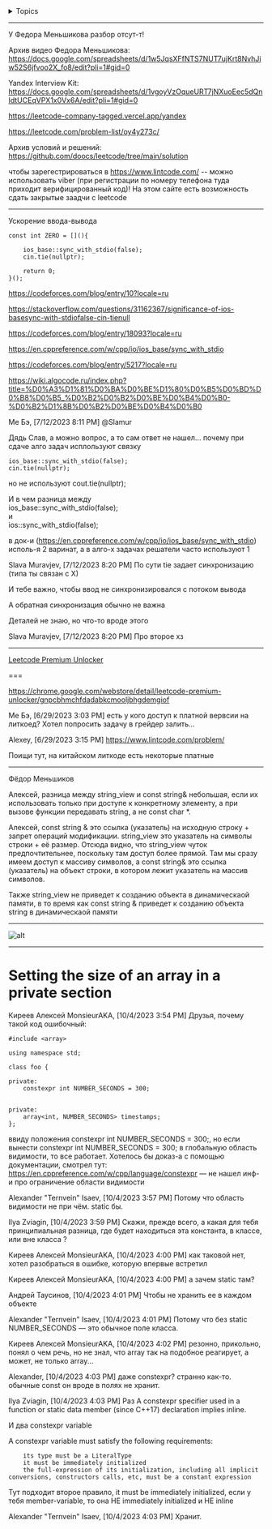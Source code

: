<details>  
<summary>  Topics </summary>


<details>  
<summary>  Sorted  </summary>        
        <details>                
        <summary> Merge   </summary>
            https://github.com/SkosMartren/leetcode_com/tree/main/617.%20Merge%20Two%20Binary%20Trees -- PreOrder
            https://github.com/SkosMartren/leetcode_com/tree/main/21.%20Merge%20Two%20Sorted%20Lists -- rec
            https://github.com/SkosMartren/leetcode_com/tree/main/23.%20Merge%20k%20Sorted%20Lists -- rec
            https://github.com/SkosMartren/leetcode_com/tree/main/56.%20Merge%20Intervals -- iter 
            https://github.com/SkosMartren/leetcode_com/tree/main/88.%20Merge%20Sorted%20Array -- iter           
        </details>
        <br>
        <details>  
        <summary> counting  </summary>   
                https://github.com/SkosMartren/leetcode_com/tree/main/49.%20Group%20Anagrams
                https://github.com/SkosMartren/leetcode_com/tree/main/242.%20Valid%20Anagram
                https://github.com/SkosMartren/leetcode_com/tree/main/387.%20First%20Unique%20Character%20in%20a%20String
                https://github.com/SkosMartren/leetcode_com/tree/main/347.%20Top%20K%20Frequent%20Elements + nth_element + Hash table              
                https://github.com/SkosMartren/leetcode_com/tree/main/692.%20Top%20K%20Frequent%20Words + partial_sort + Hash table
        </details>
</details>


<details>  
<summary> Sliding Window </summary>
    https://github.com/SkosMartren/leetcode_com/tree/main/3.%20Longest%20Substring%20Without%20Repeating%20Characters    
    https://github.com/SkosMartren/leetcode_com/tree/main/239.%20Sliding%20Window%20Maximum
    https://github.com/SkosMartren/leetcode_com/tree/main/159.%20Longest%20Substring%20with%20At%20Most%20Two%20Distinct%20Characters
    https://github.com/SkosMartren/leetcode_com/tree/main/340.%20Longest%20Substring%20with%20At%20Most%20K%20Distinct%20Characters
    https://github.com/SkosMartren/leetcode_com/tree/main/424.%20Longest%20Repeating%20Character%20Replacement
    https://github.com/SkosMartren/leetcode_com/tree/main/2657.%20Find%20the%20Prefix%20Common%20Array%20of%20Two%20Arrays
        <details>  
        <summary> Anagramma </summary>
                https://github.com/SkosMartren/leetcode_com/tree/main/76.%20Minimum%20Window%20Substring
                https://github.com/SkosMartren/leetcode_com/tree/main/438.%20Find%20All%20Anagrams%20in%20a%20String
                https://github.com/SkosMartren/leetcode_com/tree/main/567.%20Permutation%20in%20String
        </details>
</details>


<details>  
<summary> Bitwise operator </summary>
    https://github.com/SkosMartren/leetcode_com/tree/main/136.%20Single%20Number
    https://github.com/SkosMartren/leetcode_com/tree/main/137.%20Single%20Number%20II    
    https://github.com/SkosMartren/leetcode_com/tree/main/268.%20Missing%20Number
</details>


<details>  
<summary> one pass / two passes </summary>
    https://github.com/SkosMartren/leetcode_com/tree/main/283.%20Move%20Zeroes
    https://github.com/SkosMartren/leetcode_com/tree/main/26.%20Remove%20Duplicates%20from%20Sorted%20Array
        https://github.com/SkosMartren/leetcode_com/tree/main/71.%20Simplify%20Path
        https://github.com/SkosMartren/leetcode_com/tree/main/238.%20Product%20of%20Array%20Except%20Self
        https://github.com/SkosMartren/leetcode_com/tree/main/344.%20Reverse%20String
        https://github.com/SkosMartren/leetcode_com/tree/main/443.%20String%20Compression
        https://github.com/SkosMartren/leetcode_com/tree/main/1450.%20Number%20of%20Students%20Doing%20Homework%20at%20a%20Given%20Time
</details>


<details>  
<summary> math </summary>
        https://github.com/SkosMartren/leetcode_com/tree/main/2.%20Add%20Two%20Numbers
        https://github.com/SkosMartren/leetcode_com/tree/main/415.%20Add%20Strings
        https://github.com/SkosMartren/leetcode_com/tree/main/43.%20Multiply%20Strings
        https://github.com/SkosMartren/leetcode_com/tree/main/13.%20Roman%20to%20Integer
        https://github.com/SkosMartren/leetcode_com/tree/main/470.%20Implement%20Rand10()%20Using%20Rand7()
        https://github.com/SkosMartren/leetcode_com/tree/main/1041.%20Robot%20Bounded%20In%20Circle
        https://github.com/SkosMartren/leetcode_com/tree/main/205.%20Isomorphic%20Strings
        https://github.com/SkosMartren/leetcode_com/tree/main/279.%20Perfect%20Squares
</details>


<details>  
<summary> operations on sets </summary>
        https://github.com/SkosMartren/leetcode_com/tree/main/349.%20Intersection%20of%20Two%20Arrays -- return unique intersection (в частности unique можно реализовать своими руками: 26  Remove Duplicates from Sorted Array)
        https://github.com/SkosMartren/leetcode_com/tree/main/350.%20Intersection%20of%20Two%20Arrays%20II -- return all val intersection
        https://github.com/SkosMartren/leetcode_com/tree/main/2215.%20Find%20the%20Difference%20of%20Two%20Arrays -- return unique difference (в частности unique можно реализовать своими руками: 26  Remove Duplicates from Sorted Array)
        https://github.com/SkosMartren/leetcode_com/tree/main/Find%20elements%20in%20first%20sequence%20not%20in%20second%20two%20pointers -- return all val difference
                <details>  
                <summary> Intervals </summary>
                        https://github.com/SkosMartren/leetcode_com/tree/main/986.%20Interval%20List%20Intersections
                        https://github.com/SkosMartren/leetcode_com/tree/main/56.%20Merge%20Intervals
                </details>
</details>


<details>  
<summary> Stack </summary>
    https://github.com/SkosMartren/leetcode_com/tree/main/20.%20Valid%20Parentheses
    https://github.com/SkosMartren/leetcode_com/tree/main/150.%20Evaluate%20Reverse%20Polish%20Notation
</details>


<details>  
<summary> prefix sum </summary>    
        https://github.com/SkosMartren/leetcode_com/tree/main/523.%20Continuous%20Subarray%20Sum
        https://github.com/SkosMartren/leetcode_com/tree/main/974.%20Subarray%20Sums%20Divisible%20by%20K
        https://github.com/SkosMartren/leetcode_com/tree/main/560.%20Subarray%20Sum%20Equals%20K  
</details>


<details>  
<summary> tree </summary>
        <details>  
        <summary> LCA </summary>
        https://github.com/SkosMartren/leetcode_com/tree/main/235.%20Lowest%20Common%20Ancestor%20of%20a%20Binary%20Search%20Tree -- Iter  
        https://github.com/SkosMartren/leetcode_com/tree/main/236.%20Lowest%20Common%20Ancestor%20of%20a%20Binary%20Tree -- PreOrder + PostOrder or PostOrder  
        https://github.com/SkosMartren/leetcode_com/tree/main/1650.%20Lowest%20Common%20Ancestor%20of%20a%20Binary%20Tree%20III          
        </details>
        <br>
        <details>  
        <summary> BST </summary>
            https://github.com/SkosMartren/leetcode_com/tree/main/700.%20Search%20in%20a%20Binary%20Search%20Tree -- Iter
            https://github.com/SkosMartren/leetcode_com/tree/main/449.%20Serialize%20and%20Deserialize%20BST
            https://github.com/SkosMartren/leetcode_com/tree/main/1008.%20Construct%20Binary%20Search%20Tree%20from%20Preorder%20Traversal
            https://github.com/SkosMartren/leetcode_com/tree/main/98.%20Validate%20Binary%20Search%20Tree -- InOrder
        </details>
        <br>
        <details>  
        <summary> BT </summary>    
            https://github.com/SkosMartren/leetcode_com/tree/main/105.%20Construct%20Binary%20Tree%20from%20Preorder%20and%20Inorder%20Traversal -- тут есть хорошая картинка
                <br>
                https://github.com/SkosMartren/leetcode_com/tree/main/100.%20Same%20Tree -- PreOrder
                https://github.com/SkosMartren/leetcode_com/tree/main/101.%20Symmetric%20Tree -- PreOrder
                https://github.com/SkosMartren/leetcode_com/tree/main/103.%20Binary%20Tree%20Zigzag%20Level%20Order%20Traversal -- PreOrder
                https://github.com/SkosMartren/leetcode_com/tree/main/104.%20Maximum%20Depth%20of%20Binary%20Tree -- AnyOrder
                https://github.com/SkosMartren/leetcode_com/tree/main/124.%20Binary%20Tree%20Maximum%20Path%20Sum -- PostOrder
                https://github.com/SkosMartren/leetcode_com/tree/main/404.%20Sum%20of%20Left%20Leaves -- AnyOrder
        </details>
</details>


<details>  
<summary> Сканирующая прямая </summary>
    не забывай при работе с интервалами про обработку случаев вида: [[a,b], [b,c]]
    https://github.com/SkosMartren/leetcode_com/tree/main/252.%20Meeting%20Rooms
    https://github.com/SkosMartren/leetcode_com/tree/main/253.%20Meeting%20Rooms%20II 
</details>


<details>  
<summary> Hash table </summary>    
    https://neerc.ifmo.ru/wiki/index.php?title=%D0%A0%D0%B0%D0%B7%D1%80%D0%B5%D1%88%D0%B5%D0%BD%D0%B8%D0%B5_%D0%BA%D0%BE%D0%BB%D0%BB%D0%B8%D0%B7%D0%B8%D0%B9 -- Разрешение коллизий  <br>
    https://github.com/SkosMartren/leetcode_com/tree/main/350.%20Intersection%20of%20Two%20Arrays%20II -- тут есть конспект об устройстве и ссылка на лекцию / Доказательство невыгодности использования unordered_map в некоторых задачах <br>
    https://github.com/SkosMartren/leetcode_com/tree/main/1.%20Two%20Sum -- использование хеш-таблицы <br>
    https://github.com/SkosMartren/leetcode_com/tree/main/356.%20Line%20Reflection -- перегрузка хеш-функции
    https://github.com/SkosMartren/leetcode_com/tree/main/380.%20Insert%20Delete%20GetRandom%20O(1)
</details>


<details>  
<summary> recursive </summary>    
    https://github.com/SkosMartren/leetcode_com/tree/main/22.%20Generate%20Parentheses
    https://github.com/SkosMartren/leetcode_com/tree/main/341.%20Flatten%20Nested%20List%20Iterator
    https://github.com/SkosMartren/leetcode_com/tree/main/301.%20Remove%20Invalid%20Parentheses
</details>


<details>  
<summary> Design </summary>        
    https://github.com/SkosMartren/leetcode_com/tree/main/2241.%20Design%20an%20ATM%20Machine <br>        
    https://github.com/SkosMartren/leetcode_com/tree/main/362.%20Design%20Hit%20Counter
    https://github.com/SkosMartren/leetcode_com/tree/main/933.%20Number%20of%20Recent%20Calls    
        <details>  
        <summary> Data Strucut </summary>    
            https://github.com/SkosMartren/leetcode_com/tree/main/155.%20Min%20Stack
            https://github.com/SkosMartren/leetcode_com/tree/main/232.%20Implement%20Queue%20using%20Stacks
                <details>  
                <summary> List + mapping</summary>    
                    https://github.com/SkosMartren/leetcode_com/tree/main/716.%20Max%20Stack
                    https://github.com/SkosMartren/leetcode_com/tree/main/146.%20LRU%20Cache
                    https://github.com/SkosMartren/leetcode_com/tree/main/960%20%C2%B7%20First%20Unique%20Number%20in%20Data%20Stream%20II                        
                </details>
        </details>
</details>


<details>  
<summary> List </summary>
    https://leetcode.com/problems/add-two-numbers/solutions/1340/a-summary-about-how-to-solve-linked-list-problem-c/ <br>
    https://github.com/SkosMartren/leetcode_com/tree/main/2.%20Add%20Two%20Numbers <br>
    https://github.com/SkosMartren/leetcode_com/tree/main/19.%20Remove%20Nth%20Node%20From%20End%20of%20List
    https://github.com/SkosMartren/leetcode_com/tree/main/21.%20Merge%20Two%20Sorted%20Lists
    https://github.com/SkosMartren/leetcode_com/tree/main/160.%20Intersection%20of%20Two%20Linked%20Lists
    https://github.com/SkosMartren/leetcode_com/tree/main/206.%20Reverse%20Linked%20List
        <br>
        <details>  
        <summary> cycle Floyd's == slow & fast ptr</summary>    
            https://www.geeksforgeeks.org/floyds-cycle-finding-algorithm/
            https://github.com/SkosMartren/leetcode_com/tree/main/234.%20Palindrome%20Linked%20List
            https://github.com/SkosMartren/leetcode_com/tree/main/141.%20Linked%20List%20Cycle
        </details>
</details>


<details>  
<summary> Binary search </summary>
        https://github.com/SkosMartren/leetcode_com/tree/main/4.%20Median%20of%20Two%20Sorted%20Arrays       
    https://github.com/SkosMartren/leetcode_com/tree/main/74.%20Search%20a%202D%20Matrix
    https://github.com/SkosMartren/leetcode_com/tree/main/658.%20Find%20K%20Closest%20Elements
    https://github.com/SkosMartren/leetcode_com/tree/main/704.%20Binary%20Search
        <details> 
        <summary> Bitonic sequence </summary>
            https://www.geeksforgeeks.org/bitonic-sort/
            https://en.wikipedia.org/wiki/Bitonic_sorter
            https://neerc.ifmo.ru/wiki/index.php?title=%D0%A1%D0%B5%D1%82%D1%8C_%D0%91%D0%B5%D1%82%D1%87%D0%B5%D1%80%D0%B0
            https://github.com/SkosMartren/leetcode_com/tree/main/153.%20Find%20Minimum%20in%20Rotated%20Sorted%20Array
            https://github.com/SkosMartren/leetcode_com/tree/main/33.%20Search%20in%20Rotated%20Sorted%20Array
            https://leetcode.com/problems/search-in-rotated-sorted-array-ii/description/
            https://leetcode.com/problems/check-if-array-is-sorted-and-rotated/description/
        </details>
</details>


<details>  
<summary> DFS / BFS / DSU </summary>    
    https://github.com/SkosMartren/leetcode_com/tree/main/200.%20Number%20of%20Islands
    https://github.com/SkosMartren/leetcode_com/tree/main/332.%20Reconstruct%20Itinerary -- YA   
</details>


<details>  
<summary> Dynamic programming </summary>    
    https://github.com/SkosMartren/leetcode_com/tree/main/53.%20Maximum%20Subarray    
</details>


<details>  
<summary> Two pointer </summary>        
    https://github.com/SkosMartren/leetcode_com/tree/main/5.%20Longest%20Palindromic%20Substring
    https://github.com/SkosMartren/leetcode_com/tree/main/11.%20Container%20With%20Most%20Water  + Greedy  
    https://github.com/SkosMartren/leetcode_com/tree/main/42.%20Trapping%20Rain%20Water
        https://github.com/SkosMartren/leetcode_com/tree/main/161.%20One%20Edit%20Distance        
    https://github.com/SkosMartren/leetcode_com/tree/main/125.%20Valid%20Palindrome    
    https://github.com/SkosMartren/leetcode_com/tree/main/680.%20Valid%20Palindrome%20II
    https://github.com/SkosMartren/leetcode_com/tree/main/228.%20Summary%20Ranges
    https://github.com/SkosMartren/leetcode_com/tree/main/392.%20Is%20Subsequence
    https://github.com/SkosMartren/leetcode_com/tree/main/557.%20Reverse%20Words%20in%20a%20String%20III
    https://github.com/SkosMartren/leetcode_com/tree/main/977.%20Squares%20of%20a%20Sorted%20Array    
    https://github.com/SkosMartren/leetcode_com/tree/main/167.%20Two%20Sum%20II%20-%20Input%20Array%20Is%20Sorted
    https://github.com/SkosMartren/leetcode_com/tree/main/581.%20Shortest%20Unsorted%20Continuous%20Subarray       
    https://github.com/SkosMartren/leetcode_com/tree/main/1446.%20Consecutive%20Characters
        https://github.com/SkosMartren/leetcode_com/tree/main/1004.%20Max%20Consecutive%20Ones%20III
        https://github.com/SkosMartren/leetcode_com/tree/main/487.%20Max%20Consecutive%20Ones%20II
        https://github.com/SkosMartren/leetcode_com/tree/main/1493.%20Longest%20Subarray%20of%201's%20After%20Deleting%20One%20Element
</details>


<details>  
<summary> Greedy </summary>    
    https://github.com/SkosMartren/leetcode_com/tree/main/12.%20Integer%20to%20Roman
    https://github.com/SkosMartren/leetcode_com/tree/main/121.%20Best%20Time%20to%20Buy%20and%20Sell%20Stock
    https://github.com/SkosMartren/leetcode_com/tree/main/135.%20Candy
    https://github.com/SkosMartren/leetcode_com/tree/main/763.%20Partition%20Labels
        https://github.com/SkosMartren/leetcode_com/tree/main/849.%20Maximize%20Distance%20to%20Closest%20Person
</details>


<details>  
<summary> 2D Matrix </summary>    
    https://github.com/SkosMartren/leetcode_com/tree/main/1572.%20Matrix%20Diagonal%20Sum
</details>

<details>  
<summary> Yandex </summary>    
        - дана доска размера N на N, на ней конь, некоторые клетки запрещены, на них конь не наступает, надо поменить все клетки, достижимые конем <br>
        https://github.com/SkosMartren/leetcode_com/tree/main/replace%20char%20on%20string
        https://github.com/SkosMartren/leetcode_com/tree/main/increasing%20and%20decreasing%20sequence
        https://github.com/SkosMartren/leetcode_com/tree/main/the%20product%20of%20two%20extremes
        https://github.com/SkosMartren/leetcode_com/tree/main/Remove%20All%20Occurrences%20of%20a%20Substring%20by%20pattern
        https://github.com/SkosMartren/leetcode_com/tree/main/157.%20Read%20N%20Characters%20Given%20Read4
</details>

</details>


______

У Федора Меньшикова разбор отсут-т!

Архив видео Федора Меньшикова: https://docs.google.com/spreadsheets/d/1w5JqsXFfNTS7NUT7ujKrt8NvhJiw52S6jfvoo2X_fo8/edit?pli=1#gid=0

Yandex Interview Kit: https://docs.google.com/spreadsheets/d/1vgoyVzOqueURT7jNXuoEec5dQnIdtUCEqVPX1x0Vx6A/edit?pli=1#gid=0

https://leetcode-company-tagged.vercel.app/yandex

https://leetcode.com/problem-list/oy4y273c/

Архив условий и решений: https://github.com/doocs/leetcode/tree/main/solution

чтобы зарегестрироваться в https://www.lintcode.com/ -- можно использовать viber (при регистрации по номеру телефона туда приходит верифицированный код)! На этом сайте есть возможность сдать закрытые заадчи с leetcode
_________

Ускорение ввода-вывода

```objectives
const int ZERO = [](){

    ios_base::sync_with_stdio(false);
    cin.tie(nullptr);
    
    return 0;
}();
```

https://codeforces.com/blog/entry/10?locale=ru

https://stackoverflow.com/questions/31162367/significance-of-ios-basesync-with-stdiofalse-cin-tienull

https://codeforces.com/blog/entry/18093?locale=ru

https://en.cppreference.com/w/cpp/io/ios_base/sync_with_stdio

https://codeforces.com/blog/entry/5217?locale=ru

https://wiki.algocode.ru/index.php?title=%D0%A3%D1%81%D0%BA%D0%BE%D1%80%D0%B5%D0%BD%D0%B8%D0%B5_%D0%B2%D0%B2%D0%BE%D0%B4%D0%B0-%D0%B2%D1%8B%D0%B2%D0%BE%D0%B4%D0%B0

Ме Бэ, [7/12/2023 8:11 PM]
@Slamur 

Дядь Слав, а можно вопрос, а то сам ответ не нашел... почему при сдаче алго задач исплользуют связку 

    ios_base::sync_with_stdio(false);  
    cin.tie(nullptr);  

но не используют cout.tie(nullptr);


И в чем разница между  
    ios_base::sync_with_stdio(false);  
и   
    ios::sync_with_stdio(false);  

в док-и (https://en.cppreference.com/w/cpp/io/ios_base/sync_with_stdio) исполь-я 2 варинат, а в алго-х задачах решатели часто используют 1

Slava Muravjev, [7/12/2023 8:20 PM]
По сути tie задает синхронизацию (типа ты связан с Х)

И тебе важно, чтобы ввод не синхронизировался с потоком вывода

А обратная синхронизация обычно не важна

Деталей не знаю, но что-то вроде этого

Slava Muravjev, [7/12/2023 8:20 PM]
Про второе хз

________

[Leetcode Premium Unlocker](https://chrome.google.com/webstore/detail/leetcode-premium-unlocker/gnpcbhmchfdadabkcmooljbhgdemgiof)

===

https://chrome.google.com/webstore/detail/leetcode-premium-unlocker/gnpcbhmchfdadabkcmooljbhgdemgiof


Ме Бэ, [6/29/2023 3:03 PM]
есть у кого доступ к платной вервсии на литкоед? Хотел попросить задачу в грейдер залить...

Alexey, [6/29/2023 3:15 PM]
https://www.lintcode.com/problem/

Поищи тут, на китайском литкоде есть некоторые платные

____
Фёдор Меньшиков 

Алексей, разница между string_view и const string& небольшая, если их использовать только при доступе к конкретному элементу, а при вызове функции передавать string, а не const char *.

Алексей, const string & это ссылка (указатель) на исходную строку + запрет операций модификации. string_view это указатель на символы строки + её размер. Отсюда видно, что string_view чуток предпочтительнее, поскольку там доступ более прямой. Там мы сразу имеем доступ к массиву символов, а const string& это ссылка (указатель) на объект строки, в котором лежит указатель на массив символов.

Также string_view не приведет к созданию объекта в динамическаой памяти, в то время как const string & приведет к созданию объекта string в динамическаой памяти

___________

![ alt](https://github.com/SkosMartren/useful-materials/blob/main/asymptotics_containers.png)

___________

<h1>Setting the size of an array in a private section</h1>

Киреев Алексей MonsieurAKA, [10/4/2023 3:54 PM]
Друзья, почему такой код ошибочный: 

    #include <array>
    
    using namespace std; 
    
    class foo {
    
    private:
        constexpr int NUMBER_SECONDS = 300;
    
    
    private:
        array<int, NUMBER_SECONDS> timestamps;
    };

ввиду положения constexpr int NUMBER_SECONDS = 300;, но если вынести constexpr int NUMBER_SECONDS = 300; в глобальную область видимости, то все работает. Хотелось бы доказ-а с помощью документации, смотрел тут: https://en.cppreference.com/w/cpp/language/constexpr — не нашел инф-и про ограничение области видимости

Alexander "Ternvein" Isaev, [10/4/2023 3:57 PM]
Потому что область видимости не при чём. static бы.

Ilya Zviagin, [10/4/2023 3:59 PM]
Скажи, прежде всего, а какая для тебя принципиальная разница, где будет находиться эта константа, в классе, или вне класса ?

Киреев Алексей MonsieurAKA, [10/4/2023 4:00 PM]
как таковой нет, хотел разобраться в ошибке, которую впервые встретил

Киреев Алексей MonsieurAKA, [10/4/2023 4:00 PM]
а зачем static там?

Андрей Таусинов, [10/4/2023 4:01 PM]
Чтобы не хранить ее в каждом объекте

Alexander "Ternvein" Isaev, [10/4/2023 4:01 PM]
Потому что без static NUMBER_SECONDS — это обычное поле класса.

Киреев Алексей MonsieurAKA, [10/4/2023 4:02 PM]
резонно, прикольно, понял о чем речь, но не знал, что array так на подобное реагирует, а может, не только array...

Alexander, [10/4/2023 4:03 PM]
даже constexpr? странно как-то. обычные const он вроде в полях не хранит.

Ilya Zviagin, [10/4/2023 4:03 PM]
Раз
A constexpr specifier used in a function or static data member (since C++17) declaration implies inline. 

И два
constexpr variable

A constexpr variable must satisfy the following requirements:

        its type must be a LiteralType
        it must be immediately initialized
        the full-expression of its initialization, including all implicit conversions, constructors calls, etc, must be a constant expression 


Тут подходит второе правило, it must be immediately initialized,  если у тебя member-variable, то она НЕ immediately initialized и НЕ inline

Alexander "Ternvein" Isaev, [10/4/2023 4:03 PM]
Хранит.
